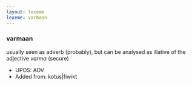 ```yaml
---
layout: lexeme
lexeme: varmaan
---
```


###  varmaan

usually seen as adverb (probably), but can be analysed as illative of the adjective *varma* (secure)
* UPOS:  ADV
* Added from:  kotus|fiwikt

